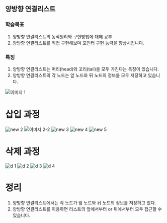 
## 양방향 연결리스트

### 학습목표
1. 양방향 연결리스트의 동작원리와 구현방법에 대해 공부
2. 양방향 연결리스트를 직접 구현해보며 포인터 구현 능력을 향상시킵니다.

### 특징
1. 양방향 연결리스트는 머리(head)와 꼬리(tail)을 모두 가진다는 특징이 있습니다.
2. 양방향 연결리스트의 각 노드는 앞 노드와 뒤 노드의 정보를 모두 저장하고 있습니다.

![이미지 1](https://user-images.githubusercontent.com/49984996/90531651-487f8880-e1b1-11ea-9e2b-aa57de7949b6.jpg)

# 삽입 과정

![new 2](https://user-images.githubusercontent.com/49984996/90532237-f55a0580-e1b1-11ea-9850-3ee6094be59b.jpg)
![이미지 2-2](https://user-images.githubusercontent.com/49984996/90531660-4a494c00-e1b1-11ea-8ec1-8539981d643a.jpg)
![new 3](https://user-images.githubusercontent.com/49984996/90532239-f723c900-e1b1-11ea-94b4-709c8d08028f.jpg)
![new 4](https://user-images.githubusercontent.com/49984996/90532243-f854f600-e1b1-11ea-8b31-7b5996e4f93d.jpg)
![new 5](https://user-images.githubusercontent.com/49984996/90532360-1a4e7880-e1b2-11ea-9312-6b37423fab35.jpg)


# 삭제 과정

![d 1](https://user-images.githubusercontent.com/49984996/90532583-626d9b00-e1b2-11ea-8cd9-b175df47e8a0.jpg)
![d 2](https://user-images.githubusercontent.com/49984996/90532588-63063180-e1b2-11ea-9a27-001e952a3fc4.jpg)
![d 3](https://user-images.githubusercontent.com/49984996/90532592-639ec800-e1b2-11ea-9896-6d82c70b4ecd.jpg)
![d 4](https://user-images.githubusercontent.com/49984996/90532595-639ec800-e1b2-11ea-852e-0483b5f8a965.jpg)




# 정리
1. 양방향 연결리스트에서는 각 노드가 앞 노드와 뒤 노드의 정보를 저장하고 있다.
2. 양방향 연결리스트를 이용하면 리스트의 앞에서부터 or 뒤에서부터 모두 접근할 수 있습니다.

